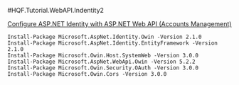 #HQF.Tutorial.WebAPI.Indentity2

[Configure ASP.NET Identity with ASP.NET Web API (Accounts Management)](http://bitoftech.net/2015/01/21/asp-net-identity-2-with-asp-net-web-api-2-accounts-management/)


```
Install-Package Microsoft.AspNet.Identity.Owin -Version 2.1.0
Install-Package Microsoft.AspNet.Identity.EntityFramework -Version 2.1.0
Install-Package Microsoft.Owin.Host.SystemWeb -Version 3.0.0
Install-Package Microsoft.AspNet.WebApi.Owin -Version 5.2.2
Install-Package Microsoft.Owin.Security.OAuth -Version 3.0.0
Install-Package Microsoft.Owin.Cors -Version 3.0.0

```
